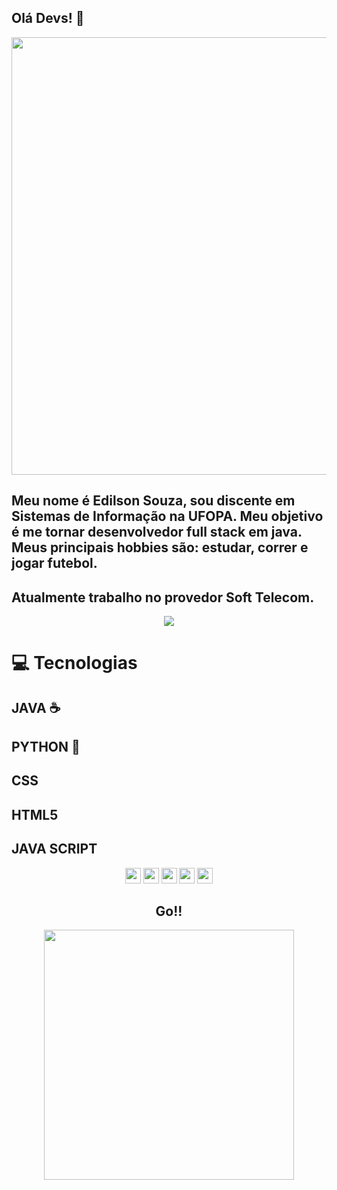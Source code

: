 ##  Olá Devs! 👋 

<div align="center">
<img src="https://www.otempo.com.br/image/contentid/policy:1.2849859:1681426568/codigo-do-programa-de-computador-jpg.jpg?f=3x2&w=1224" width="700px" />
</div>



## Meu nome é Edilson Souza, sou discente em Sistemas de Informação na UFOPA. Meu objetivo é me tornar desenvolvedor full stack em java. Meus principais hobbies são: estudar, correr e jogar futebol.
## Atualmente trabalho no provedor Soft Telecom.



<p align="center">
  <a href="https://www.instagram.com/_edi_developer_full_stack_?igsh=MWgwajRtZ3VtdXg2Ng%3D%3D&utm_source=qr" alt="Instagram">
  <img src="https://img.shields.io/badge/-Instagram-DF0174?style=for-the-badge&logo=instagram&logoColor=white&link=https://www.instagram.com/keidsondesigner/"/></a>
  


# 💻 Tecnologias
## JAVA ☕
## PYTHON 🐍
## CSS
## HTML5
## JAVA SCRIPT
<p align="center">


  
 <img src="https://img.shields.io/badge/-JAVA-CB3837?style=flat-square&logo=java&logoColor=white" height="25"/>
 <img src="https://encrypted-tbn0.gstatic.com/images?q=tbn:ANd9GcTVjF6c1HA_0vpdM2HGHSE7sqLh3fc72MilIGuSlKCr1g&s" height="25"/>
 <img src="https://www.htmlecsspro.com/uploads/images/2018/03/aplicando-estilos-css-1521410533.png" height="25"/>
 <img src="https://www.tshirtgeek.com.br/wp-content/uploads/2021/03/com001.jpg" height="25"/> 
  <img src="https://upload.wikimedia.org/wikipedia/commons/thumb/9/99/Unofficial_JavaScript_logo_2.svg/1200px-Unofficial_JavaScript_logo_2.svg.png" height="25"/> 



</p>



<div align="center">
<h2>Go!!</h2>
<img src="https://media.giphy.com/media/LmNwrBhejkK9EFP504/giphy.gif" width="400px" />
</div>


